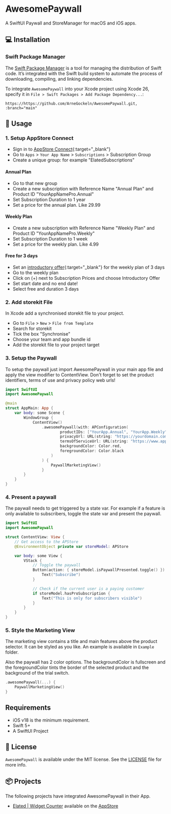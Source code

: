 # AwesomePaywall
A SwiftUI Paywall and StoreManager for macOS and iOS apps.

## 💻 Installation

### Swift Package Manager

The [Swift Package Manager](https://swift.org/package-manager/) is a tool for managing the distribution of Swift code. It’s integrated with the Swift build system to automate the process of downloading, compiling, and linking dependencies.

To integrate `AwesomePaywall` into your Xcode project using Xcode 26, specify it in `File > Swift Packages > Add Package Dependency...`:

```ogdl
https://https://github.com/ArneGockeln/AwesomePaywall.git, :branch="main"
```

## 🌄 Usage
### 1. Setup AppStore Connect
- Sign in to [AppStore Connect](https://appstoreconnect.apple.com){:target="_blank"}
- Go to `Apps` > `Your App Name` > `Subscriptions` > Subscription Group
- Create a unique group: for example "ElatedSubscriptions"

#### Annual Plan
- Go to that new group
- Create a new subscription with Reference Name "Annual Plan" and Product ID "YourAppNamePro.Annual"
- Set Subscription Duration to 1 year
- Set a price for the annual plan. Like 29.99

#### Weekly Plan
- Create a new subscription with Reference Name "Weekly Plan" and Product ID "YourAppNamePro.Weekly"
- Set Subscription Duration to 1 week
- Set a price for the weekly plan. Like 4.99

#### Free for 3 days
- Set an [introductory offer](https://developer.apple.com/help/app-store-connect/manage-subscriptions/set-up-introductory-offers-for-auto-renewable-subscriptions/){:target="_blank"} for the weekly plan of 3 days
- Go to the weekly plan
- Click on (+) next to Subscription Prices and choose Introductory Offer
- Set start date and no end date!
- Select free and duration 3 days

### 2. Add storekit File
In Xcode add a synchronised storekit file to your project.

- Go to `File` > `New` > `File from Template`
- Search for storekit
- Tick the box "Synchronise"
- Choose your team and app bundle id
- Add the storekit file to your project target 

### 3. Setup the Paywall
To setup the paywall just import AwesomePaywall in your main app file and apply the view modifier to ContentView.
Don't forget to set the product identifiers, terms of use and privacy policy web urls!

```swift
import SwiftUI
import AwesomePaywall

@main
struct AppMain: App {
    var body: some Scene {
        WindowGroup {
            ContentView()
                .awesomePaywall(with: APConfiguration(
                        productIDs: ["YourApp.Annual", "YourApp.Weekly"],
                        privacyUrl: URL(string: "https://yourdomain.com/privacy")!,
                        termsOfServiceUrl: URL(string: "https://www.apple.com/legal/internet-services/itunes/dev/stdeula/")!,
                        backgroundColor: Color.red,
                        foregroundColor: Color.black
                    )
                ) {
                    PaywallMarketingView()
                }
        }
    }
}
```

### 4. Present a paywall
The paywall needs to get triggered by a state var. For example if a feature is only available to subscribers, toggle the state var and present the paywall.

```swift
import SwiftUI
import AwesomePaywall

struct ContentView: View {
    // Get access to the APStore
    @EnvironmentObject private var storeModel: APStore

    var body: some View {
        VStack {
            // Toggle the paywall
            Button(action: { storeModel.isPaywallPresented.toggle() }) {
                Text("Subscribe")
            }

            // Check if the current user is a paying customer
            if storeModel.hasProSubscription {
                Text("This is only for subscribers visible")
            }
        }
    }
}
```

### 5. Style the Marketing View
The marketing view contains a title and main features above the product selector. It can be styled as you like. An example is available in `Example` folder.

Also the paywall has 2 color options. The backgroundColor is fullscreen and the foregroundColor tints the border of the selected product and the background of the trial switch. 

```swift
.awesomePaywall(...) {
    PaywallMarketingView()
}
``` 

## Requirements
- iOS v18 is the minimum requirement.
- Swift 5+
- A SwiftUI Project

## 📃 License
`AwesomePaywall` is available under the MIT license. See the [LICENSE](https://github.com/ArneGockeln/AwesomePaywall/blob/main/LICENSE) file for more info.

## 📦 Projects

The following projects have integrated AwesomePaywall in their App.

- [Elated | Widget Counter](https://arnesoftware.com/apps) available on the [AppStore](https://apps.apple.com/de/app/elated-urlaubs-countdown-timer/id6740820297)
